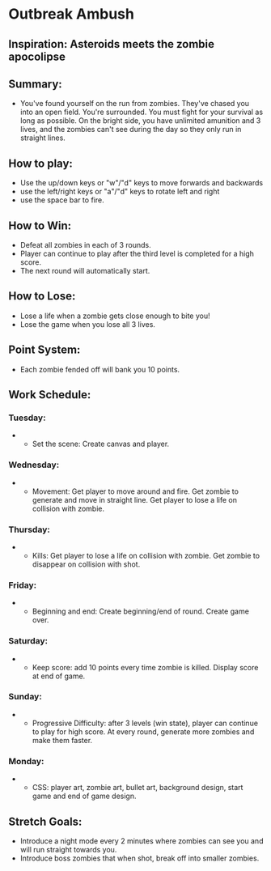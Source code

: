 # Outbreak Ambush

## Inspiration: Asteroids meets the zombie apocolipse

## Summary: 
- You've found yourself on the run from zombies. They've chased you into an open field. You're surrounded. You must fight for your survival as long as possible. On the bright side, you have unlimited amunition and 3 lives, and the zombies can't see during the day so they only run in straight lines. 

## How to play:

- Use the up/down keys or "w"/"d" keys to move forwards and backwards
- use the left/right keys or "a"/"d" keys to rotate left and right
- use the space bar to fire.

## How to Win: 
* Defeat all zombies in each of 3 rounds. 
* Player can continue to play after the third level is completed for a high score.
* The next round will automatically start. 

## How to Lose:
- Lose a life when a zombie gets close enough to bite you!
- Lose the game when you lose all 3 lives.

## Point System: 
- Each zombie fended off will bank you 10 points. 


## Work Schedule: 
### Tuesday: 
- - Set the scene: Create canvas and player.
### Wednesday: 
- - Movement: Get player to move around and fire. Get zombie to generate and move in straight line. Get player to lose a life on collision with zombie.
### Thursday: 
- - Kills: Get player to lose a life on collision with zombie. Get zombie to disappear on collision with shot. 
### Friday: 
- - Beginning and end: Create beginning/end of round. Create game over. 
### Saturday: 
- - Keep score: add 10 points every time zombie is killed. Display score at end of game.
### Sunday: 
- - Progressive Difficulty: after 3 levels (win state), player can continue to play for high score. At every round, generate more zombies and make them faster.
### Monday: 
- - CSS: player art, zombie art, bullet art, background design, start game and end of game design.

## Stretch Goals:
- Introduce a night mode every 2 minutes where zombies can see you and will run straight towards you.
- Introduce boss zombies that when shot, break off into smaller zombies.